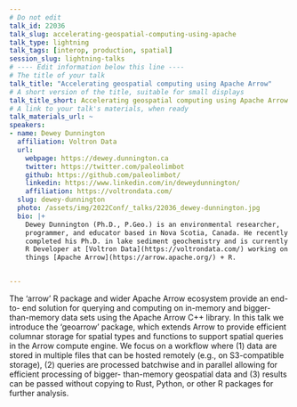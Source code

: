 ```yaml
---
# Do not edit
talk_id: 22036
talk_slug: accelerating-geospatial-computing-using-apache
talk_type: lightning
talk_tags: [interop, production, spatial]
session_slug: lightning-talks
# ---- Edit information below this line ----
# The title of your talk
talk_title: "Accelerating geospatial computing using Apache Arrow"
# A short version of the title, suitable for small displays
talk_title_short: Accelerating geospatial computing using Apache Arrow
# A link to your talk's materials, when ready
talk_materials_url: ~
speakers:
- name: Dewey Dunnington
  affiliation: Voltron Data
  url:
    webpage: https://dewey.dunnington.ca
    twitter: https://twitter.com/paleolimbot
    github: https://github.com/paleolimbot/
    linkedin: https://www.linkedin.com/in/deweydunnington/
    affiliation: https://voltrondata.com/
  slug: dewey-dunnington
  photo: /assets/img/2022Conf/_talks/22036_dewey-dunnington.jpg
  bio: |+
    Dewey Dunnington (Ph.D., P.Geo.) is an environmental researcher,
    programmer, and educator based in Nova Scotia, Canada. He recently
    completed his Ph.D. in lake sediment geochemistry and is currently an
    R Developer at [Voltron Data](https://voltrondata.com/) working on all
    things [Apache Arrow](https://arrow.apache.org/) + R.


---
```


<!-- ABSTRACT ----
Please write abstract below. You may use simple markdown (links, code style, bold, italics)
-->

The ‘arrow’ R package and wider Apache Arrow ecosystem provide an end-to-
end solution for querying and computing on in-memory and bigger-than-memory
data sets using the Apache Arrow C++ library. In this talk we introduce the
‘geoarrow’ package, which extends Arrow to provide efficient columnar storage
for spatial types and functions to support spatial queries in the Arrow compute
engine. We focus on a workflow where (1) data are stored in multiple files
that can be hosted remotely (e.g., on S3-compatible storage), (2) queries are
processed batchwise and in parallel allowing for efficient processing of bigger-
than-memory geospatial data and (3) results can be passed without copying to
Rust, Python, or other R packages for further analysis.
